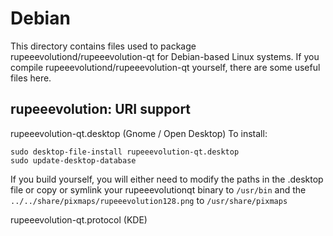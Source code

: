 
Debian
====================
This directory contains files used to package rupeeevolutiond/rupeeevolution-qt
for Debian-based Linux systems. If you compile rupeeevolutiond/rupeeevolution-qt yourself, there are some useful files here.

## rupeeevolution: URI support ##


rupeeevolution-qt.desktop  (Gnome / Open Desktop)
To install:

	sudo desktop-file-install rupeeevolution-qt.desktop
	sudo update-desktop-database

If you build yourself, you will either need to modify the paths in
the .desktop file or copy or symlink your rupeeevolutionqt binary to `/usr/bin`
and the `../../share/pixmaps/rupeeevolution128.png` to `/usr/share/pixmaps`

rupeeevolution-qt.protocol (KDE)

